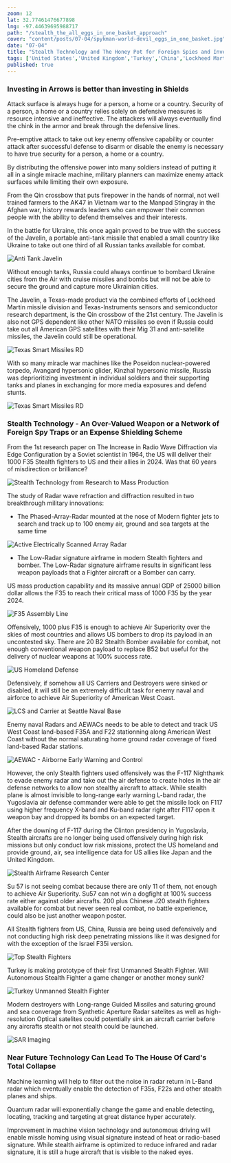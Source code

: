 ```yaml
---
zoom: 12
lat: 32.77461476677898
lng: -97.44639695988717
path: "/stealth_the_all_eggs_in_one_basket_approach"
cover: "content/posts/07-04/spykman-world-devil_eggs_in_one_basket.jpg"
date: "07-04"
title: "Stealth Technology and The Honey Pot for Foreign Spies and Investors"
tags: ['United States','United Kingdom','Turkey','China','Lockheed Martin','Texas Instrument','Pratt and Whitney','Russia', 'Spykman World','Nicholas Spykman'] 
published: true
---
```

### Investing in Arrows is better than investing in Shields
Attack surface is always huge for a person, a home or a country. Security of a person, a home or a country relies solely on defensive measures is resource intensive and ineffective. The attackers will always eventually find the chink in the armor and break through the defensive lines. 

Pre-emptive attack to take out key enemy offensive capability or counter attack after successful defense to disarm or disable the enemy is necessary to have true security for a person, a home or a country.

By distributing the offensive power into many soldiers instead of putting it all in a single miracle machine, military planners can maximize enemy attack surfaces while limiting their own exposure. 

From the Qin crossbow that puts firepower in the hands of normal, not well trained farmers to the AK47 in Vietnam war to the Manpad Stingray in the Afghan war, history rewards leaders who can empower their common people with the ability to defend themselves and their interests.

In the battle for Ukraine, this once again proved to be true with the success of the Javelin, a portable anti-tank missile that enabled a small country like Ukraine to take out one third of all Russian tanks available for combat. 

![Anti Tank Javelin](content/posts/07-04/the_antitank_javelin.png)

Without enough tanks, Russia could always continue to bombard Ukraine cities from the Air with cruise missiles and bombs but will not be able to secure the ground and capture more Ukrainian cities. 

The Javelin, a Texas-made product via the combined efforts of Lockheed Martin missile division and Texas-Instruments sensors and semiconductor research department, is the Qin crossbow of the 21st century. The Javelin is also not GPS dependent like other NATO missiles so even if Russia could take out all American GPS satellites with their Mig 31 and anti-satellite missiles, the Javelin could still be operational. 

![Texas Smart Missiles RD](content/posts/07-04/texas_smart_missiles_RD.png)

With so many miracle war machines like the Poseidon nuclear-powered torpedo, Avangard hypersonic glider, Kinzhal hypersonic missile, Russia was deprioritizing investment in individual soldiers and their supporting tanks and planes in exchanging for more media exposures and defend stunts.

![Texas Smart Missiles RD](content/posts/07-04/defense_poster_russian_poisedon.png)

### Stealth Technology - An Over-Valued Weapon or a Network of Foreign Spy Traps or an Expense Shielding Scheme

From the 1st research paper on The Increase in Radio Wave Diffraction via Edge Configuration by a Soviet scientist in 1964, the US will deliver their 1000 F35 Stealth fighters to US and their allies in 2024. Was that 60 years of misdirection or brilliance? 

![Stealth Technology from Research to Mass Production](content/posts/07-04/stealth_research_to_mass_production.png)

The study of Radar wave refraction and diffraction resulted in two breakthrough military innovations: 
- The Phased-Array-Radar mounted at the nose of Modern fighter jets to search and track up to 100 enemy air, ground and sea targets at the same time 

![Active Electrically Scanned Array Radar](content/posts/07-04/active_electronically_scanned_array_radar.png)

- The Low-Radar signature airframe in modern Stealth fighters and bomber. The Low-Radar signature airframe results in significant less weapon payloads that a Fighter aircraft or a Bomber can carry. 

US mass production capability and its massive annual GDP of 25000 billion dollar allows the F35 to reach their critical mass of 1000 F35 by the year 2024. 

![F35 Assembly Line](content/posts/07-04/fort_worth_f35_assembly_line.png)

Offensively, 1000 plus F35 is enough to achieve Air Superiority over the skies of most countries and allows US bombers to drop its payload in an uncontested sky. There are 20 B2 Stealth Bomber available for combat, not enough conventional weapon payload to replace B52 but useful for the delivery of nuclear weapons at 100% success rate.

![US Homeland Defense](content/posts/07-04/US_Homeland_Defense.png)

Defensively, if somehow all US Carriers and Destroyers were sinked or disabled, it will still be an extremely difficult task for enemy naval and airforce to achieve Air Superiority of American West Coast.

![LCS and Carrier at Seattle Naval Base](content/posts/07-04/LCS_and_Carrier_at_Seattle_Naval_Base.png)

Enemy naval Radars and AEWACs needs to be able to detect and track US West Coast land-based F35A and F22 stationning along American West Coast without the normal saturating home ground radar coverage of fixed land-based Radar stations. 

![AEWAC - Airborne Early Warning and Control](content/posts/07-04/Airborne_Early_Warning_And_Control.png)

However, the only Stealth fighters used offensively was the F-117 Nighthawk to evade enemy radar and take out the air defense to create holes in the air defense networks to allow non stealthy aircraft to attack. While stealth plane is almost invisible to long-range early warning L-band radar, the Yugoslavia air defense commander were able to get the missile lock on F117 using higher frequency X-band and Ku-band radar right after F117 open it weapon bay and dropped its bombs on an expected target. 

After the downing of F-117 during the Clinton presidency in Yugoslavia, Stealth aircrafts are no longer being used offensively during high risk missions but only conduct low risk missions, protect the US homeland and provide ground, air, sea intelligence data for US allies like Japan and the United Kingdom. 

![Stealth Airframe Research Center](content/posts/07-04/lockheed_skunk_works.png)

Su 57 is not seeing combat because there are only 11 of them, not enough to achieve Air Superiority. Su57 can not win a dogfight at 100% success rate either against older aircrafts. 200 plus Chinese J20 stealth fighters available for combat but never seen real combat, no battle experience, could also be just another weapon poster. 

All Stealth fighters from US, China, Russia are being used defensively and not conducting high risk deep penetrating missions like it was designed for with the exception of the Israel F35i version.  

![Top Stealth Fighters](content/posts/07-04/top_stealth_fighters.png)

Turkey is making prototype of their first Unmanned Stealth Fighter. Will Autonomous Stealth Fighter a game changer or another money sunk?

![Turkey Unmanned Stealth Fighter](content/posts/07-04/turkey_unmanned_stealth_fighter.png)

Modern destroyers with Long-range Guided Missiles and saturing ground and sea converage from Synthetic Aperture Radar satelites as well as high-resolution Optical satelites could potentially sink an aircraft carrier before any aircrafts stealth or not stealth could be launched. 

![SAR Imaging](content/posts/07-04/SAR_Imaging.png)

### Near Future Technology Can Lead To The House Of Card's Total Collapse
Machine learning will help to filter out the noise in radar return in L-Band radar which eventually enable the detection of F35s, F22s and other stealth planes and ships.

Quantum radar will exponentially change the game and enable detecting, locating, tracking and targeting at great distance hyper accurately.

Improvement in machine vision technology and autonomous driving will enable missle homing using visual signature instead of heat or radio-based signature. While stealth airframe is optimized to reduce infrared and radar signature, it is still a huge aircraft that is visible to the naked eyes.

